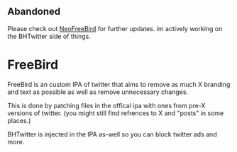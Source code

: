 ## Abandoned
Please check out [NeoFreeBird](https://github.com/actuallyaridan/NeoFreeBird) for further updates. im actively working on the BHTwitter side of things.

# FreeBird
FreeBird is an custom IPA of twitter that aims to remove as much X branding and text as possible as well as remove unnecessary changes.

This is done by patching files in the offical ipa with ones from pre-X versions of twitter. (you might still find refrences to X and "posts" in some places.)

BHTwitter is injected in the IPA as-well so you can block twitter ads and more.
